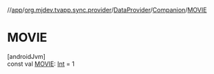 //[app](../../../../index.md)/[org.mjdev.tvapp.sync.provider](../../index.md)/[DataProvider](../index.md)/[Companion](index.md)/[MOVIE](-m-o-v-i-e.md)

# MOVIE

[androidJvm]\
const val [MOVIE](-m-o-v-i-e.md): [Int](https://kotlinlang.org/api/latest/jvm/stdlib/kotlin/-int/index.html) = 1
